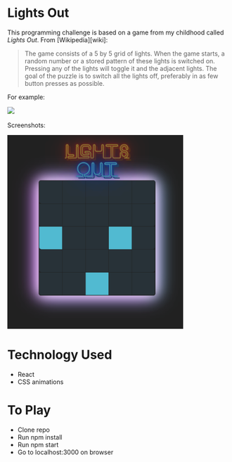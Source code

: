 Lights Out
==========

This programming challenge is based on a game from my childhood called *Lights Out*. From [Wikipedia][wiki]:

> The game consists of a 5 by 5 grid of lights. When the game starts, a random number or a stored pattern of these lights is switched on. Pressing any of the lights will toggle it and the adjacent lights. The goal of the puzzle is to switch all the lights off, preferably in as few button presses as possible.

For example:

<img src="http://upload.wikimedia.org/wikipedia/commons/thumb/a/a9/LightsOutIllustration.svg/1460px-LightsOutIllustration.svg.png" />

Screenshots:

<img src="./public/img/game-board-screenshot.png" width="400"/>

Technology Used
==========
- React
- CSS animations

To Play
==========
- Clone repo
- Run npm install
- Run npm start
- Go to localhost:3000 on browser
